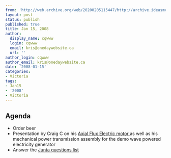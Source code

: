```yaml
---
from: 'http://web.archive.org/web/20200205115447/http://archive.ideasmeetings.org/wiki/Jan15,2008'
layout: post
status: publish
published: true
title: Jan 15, 2008
author:
  display_name: cqwww
  login: cqwww
  email: kris@onedaywebsite.ca
  url: ''
author_login: cqwww
author_email: kris@onedaywebsite.ca
date: '2008-01-15'
categories:
- Victoria
tags:
- Jan15
- '2008'
- Victoria
---
```


## Agenda

  * Order beer
  * Presentation by Craig C on his [Axial Flux Electric motor ](http://www.saers.com/~craig/pmg/TurquoiseEnergyMPMG.html) as well as his mechanical power transmission assembly for the demo wave powered electricity generator
  * Answer the [Junta questions list](http://en.wikipedia.org/wiki/Junto#The_Questions)
